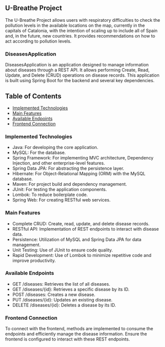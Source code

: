 ## U-Breathe Project
The U-Breathe Project allows users with respiratory difficulties to check the pollution levels in the available locations on the map, currently in the capitals of Catalonia, with the intention of scaling up to include all of Spain and, in the future, new countries. It provides recommendations on how to act according to pollution levels.

### DiseasesApplication
DiseasesApplication is an application designed to manage information about diseases through a REST API. It allows performing Create, Read, Update, and Delete (CRUD) operations on disease records. This application is built using Spring Boot for the backend and several key dependencies.

## Table of Contents

- [Implemented Technologies](#implemented-technologies)
- [Main Features](#main-features)
- [Available Endpoints](#available-endpoints)
- [Frontend Connection](#frontend-connection)


### Implemented Technologies

- Java: For developing the core application.
- MySQL: For the database.
- Spring Framework: For implementing MVC architecture, Dependency Injection, and other enterprise-level features.
- Spring Data JPA: For abstracting the persistence layer.
- Hibernate: For Object-Relational Mapping (ORM) with the MySQL database.
- Maven: For project build and dependency management.
- JUnit: For testing the application components.
- Lombok: To reduce boilerplate code.
- Spring Web: For creating RESTful web services.

### Main Features

- Complete CRUD: Create, read, update, and delete disease records.
- RESTful API: Implementation of REST endpoints to interact with disease data.
- Persistence: Utilization of MySQL and Spring Data JPA for data management.
- Unit Testing: Use of JUnit to ensure code quality.
- Rapid Development: Use of Lombok to minimize repetitive code and improve productivity.

### Available Endpoints

- GET /diseases: Retrieves the list of all diseases.
- GET /diseases/{id}: Retrieves a specific disease by its ID.
- POST /diseases: Creates a new disease.
- PUT /diseases/{id}: Updates an existing disease.
- DELETE /diseases/{id}: Deletes a disease by its ID.

### Frontend Connection
To connect with the frontend, methods are implemented to consume the endpoints and efficiently manage the disease information. Ensure the frontend is configured to interact with these REST endpoints.